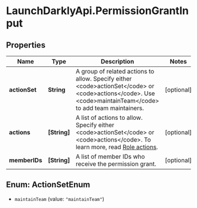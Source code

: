 # LaunchDarklyApi.PermissionGrantInput

## Properties

Name | Type | Description | Notes
------------ | ------------- | ------------- | -------------
**actionSet** | **String** | A group of related actions to allow. Specify either &lt;code&gt;actionSet&lt;/code&gt; or &lt;code&gt;actions&lt;/code&gt;. Use &lt;code&gt;maintainTeam&lt;/code&gt; to add team maintainers. | [optional] 
**actions** | **[String]** | A list of actions to allow. Specify either &lt;code&gt;actionSet&lt;/code&gt; or &lt;code&gt;actions&lt;/code&gt;. To learn more, read [Role actions](https://launchdarkly.com/docs/ld-docs/home/account/role-actions). | [optional] 
**memberIDs** | **[String]** | A list of member IDs who receive the permission grant. | [optional] 



## Enum: ActionSetEnum


* `maintainTeam` (value: `"maintainTeam"`)




